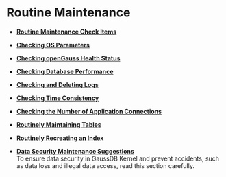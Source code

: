 # Routine Maintenance<a name="EN-US_TOPIC_0242215052"></a>

-   **[Routine Maintenance Check Items](routine-maintenance-check-items.md)**  

-   **[Checking OS Parameters](checking-os-parameters.md)**  

-   **[Checking openGauss Health Status](checking-opengauss-health-status.md)**  

-   **[Checking Database Performance](checking-database-performance.md)**  

-   **[Checking and Deleting Logs](checking-and-deleting-logs.md)**  

-   **[Checking Time Consistency](checking-time-consistency.md)**  

-   **[Checking the Number of Application Connections](checking-the-number-of-application-connections.md)**  

-   **[Routinely Maintaining Tables](routinely-maintaining-tables.md)**  

-   **[Routinely Recreating an Index](routinely-recreating-an-index.md)**  

-   **[Data Security Maintenance Suggestions](data-security-maintenance-suggestions.md)**  
To ensure data security in GaussDB Kernel and prevent accidents, such as data loss and illegal data access, read this section carefully.

